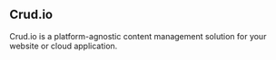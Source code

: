 Crud.io
-------------------------------------

Crud.io is a platform-agnostic content management solution for your website or cloud application.